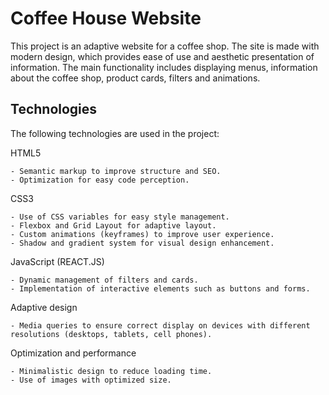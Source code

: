 # Coffee House Website

This project is an adaptive website for a coffee shop. The site is made with modern design, which provides ease of use and aesthetic presentation of information. The main functionality includes displaying menus, information about the coffee shop, product cards, filters and animations.

## Technologies

The following technologies are used in the project:

HTML5

	- Semantic markup to improve structure and SEO.
	- Optimization for easy code perception.

CSS3

	- Use of CSS variables for easy style management.
	- Flexbox and Grid Layout for adaptive layout.
	- Custom animations (keyframes) to improve user experience.
	- Shadow and gradient system for visual design enhancement.

JavaScript (REACT.JS)

	- Dynamic management of filters and cards.
	- Implementation of interactive elements such as buttons and forms.

Adaptive design

	- Media queries to ensure correct display on devices with different resolutions (desktops, tablets, cell phones).

Optimization and performance

	- Minimalistic design to reduce loading time.
	- Use of images with optimized size.